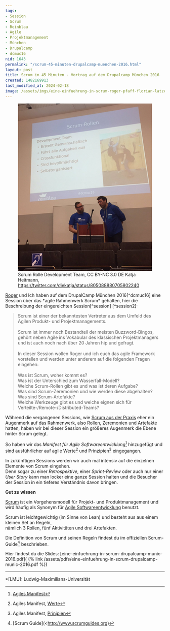 ```yaml
---
tags:
- Session
- Scrum
- Reinblau
- Agile
- Projektmanagement
- München
- Drupalcamp
- dcmuc16
nid: 1643
permalink: "/scrum-45-minuten-drupalcamp-muenchen-2016.html"
layout: post
title: Scrum in 45 Minuten - Vortrag auf dem Drupalcamp München 2016
created: 1482169913
last_modified_at: 2024-02-18
image: /assets/imgs/eine-einfuehrung-in-scrum-roger-pfaff-florian-latzel-drupalcamp-munic-2016-khe.jpg
---
```

<figure>
<img  src="/assets/imgs/eine-einfuehrung-in-scrum-roger-pfaff-florian-latzel-drupalcamp-munic-2016-khe.jpg" alt="Folie Scrum-Rolle Development Team, Roger Pfaff und Florian Latzel präsentieren Eine Einführung in Scrum" />
<figcaption>Scrum Rolle Development Team, CC BY-NC 3.0 DE Katja Heitmann, <a href="https://twitter.com/diekatja/status/805088880705802240">https://twitter.com/diekatja/status/805088880705802240</a></figcaption>
</figure>
<a href="http://twitter.com/rogerpfaff">Roger</a> und Ich haben auf dem DrupalCamp München 2016[^dcmuc16] eine Session über das *agile Rahmenwerk Scrum* gehalten,&nbsp;hier die Beschreibung&nbsp;der eingereichten Session[^session] [^session2]:
<blockquote>
Scrum ist einer der bekanntesten Vertreter aus dem Umfeld des Agilen Produkt- und Projektmanagements.<br />
<br />
Scrum ist immer noch Bestandteil der meisten Buzzword-Bingos,<br />
gehört neben Agile ins Vokabular des klassischen Projektmanagers und ist auch noch nach über 20 Jahren hip und gefragt.<br />
<br />
In dieser Session wollen Roger und ich euch das agile Framework vorstellen und werden unter anderem auf die folgenden Fragen eingehen:<br />
<br />
Was ist Scrum, woher kommt es?<br />
Was ist der Unterschied zum Wasserfall-Modell?<br />
Welche Scrum-Rollen gibt es und was ist deren Aufgabe?<br />
Was sind Scrum-Zeremonien und wie werden diese abgehalten?<br />
Was sind Scrum-Artefakte?<br />
Welche Werkzeuge gibt es und welche eignen sich für Verteilte-/Remote-/Distributed-Teams?
</blockquote>
<!--break-->

Während die vergangenen Sessions, wie [Scrum aus der Praxis](/2010/05/12/scrum-aus-der-praxis-drupaldevdays-2010.html) 
eher ein Augenmerk auf das Rahmenwerk, 
also Rollen, Zeremonien und Artefakte hatten, 
haben wir bei dieser Session ein größeres Augenmerk die Ebene hinter Scrum gelegt.

So haben wir das *Manifest für Agile Softwareentwicklung*[^agilem1] hinzugefügt und sind ausführlicher auf agile Werte[^agilem2] und Prinzipien[^agilem3] eingegangen.

In zukünftigen Sessions werden wir auch mal intensiv auf die einzelnen Elemente von Scrum eingehen.  
Denn sogar zu einer *Retrospektive*, einer *Sprint-Review* oder auch nur einer *User Story*
kann man locker eine ganze Session halten und die Besucher der Session in ein tieferes Verständnis davon bringen.

**Gut zu wissen**

[Scrum](/thema/scrum/) ist ein Vorgehensmodell für Projekt- und Produktmanagement
und wird häufig als Synonym für [Agile Softwareentwicklung](/thema/agile/) benutzt.

Scrum ist leichtgewichtig (im Sinne von Lean) und besteht aus aus einem kleinen Set an Regeln,  
nämlich 3 Rollen, fünf Aktivitäten und drei Artefakten.

Die Definition von Scrum und seinen Regeln findest du im offiziellen Scrum-Guide[^sg] beschrieben.

Hier findest du die Slides: [eine-einfuehrung-in-scrum-drupalcamp-munic-2016.pdf](
{% link /assets/pdfs/eine-einfuehrung-in-scrum-drupalcamp-munic-2016.pdf %})

* * *

[^dcmuc16]: <http://dcmuc16.drupalcamp.de>
[^session]: <http://dcmuc16.drupalcamp.de/sessions/eine-einfuhrung-scrum.html>
[^session2]: [Video Aufzeichnung der LMU "Eine Einführung in Scrum"](https://videoonline.edu.lmu.de/de/node/9207)
[^agilem1]: [Agiles Manifest](http://agilemanifesto.org/)
[^agilem2]: Agiles Manifest, [Werte](http://agilemanifesto.org/iso/de/manifesto.html)
[^agilem3]: Agiles Manifest, [Prinipien](http://agilemanifesto.org/iso/de/principles.html)
[^sg]: [Scrum Guide](<http://www.scrumguides.org)

*[LMU]: Ludwig-Maximilians-Universität

